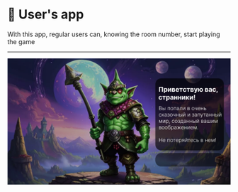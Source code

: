 # 👨‍ User's app

With this app, regular users can, knowing the room number, start playing the game

---

![Main page](https://github.com/funmagster/Ai_Arrow24/blob/main/user_app/img/pages/Main_page_img.png)
